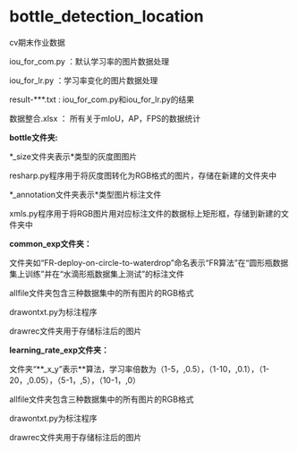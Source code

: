 # bottle_detection_location
cv期末作业数据


iou_for_com.py ：默认学习率的图片数据处理

iou_for_lr.py ：学习率变化的图片数据处理

result-\*\*\*.txt : iou_for_com.py和iou_for_lr.py的结果

数据整合.xlsx ： 所有关于mIoU，AP，FPS的数据统计



**bottle文件夹:**

  \*\_size文件夹表示\*类型的灰度图图片

  resharp.py程序用于将灰度图转化为RGB格式的图片，存储在新建的文件夹中

  \*\_annotation文件夹表示\*类型图片标注文件

  xmls.py程序用于将RGB图片用对应标注文件的数据标上矩形框，存储到新建的文件夹中



**common_exp文件夹：**

  文件夹如“FR-deploy-on-circle-to-waterdrop”命名表示“FR算法”在“圆形瓶数据集上训练”并在“水滴形瓶数据集上测试”的标注文件

  allfile文件夹包含三种数据集中的所有图片的RGB格式

  drawontxt.py为标注程序

  drawrec文件夹用于存储标注后的图片



**learning_rate_exp文件夹：**

  文件夹“\*\*\_x\_y”表示\*\*算法，学习率倍数为（1-5，,0.5），（1-10，,0.1），（1-20，,0.05），（5-1，,5），（10-1，,0）

  allfile文件夹包含三种数据集中的所有图片的RGB格式

  drawontxt.py为标注程序

  drawrec文件夹用于存储标注后的图片

